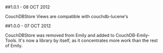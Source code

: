 ##1.0.1 - 08 OCT 2012

CouchDBStore Views are compatible with couchdb-lucene's

##1.0.0 - 07 OCT 2012

CouchDBStore was removed from Emily and added to CouchDB-Emily-Tools.
It's now a library by itself, as it concentrates more work than the rest of Emily.
